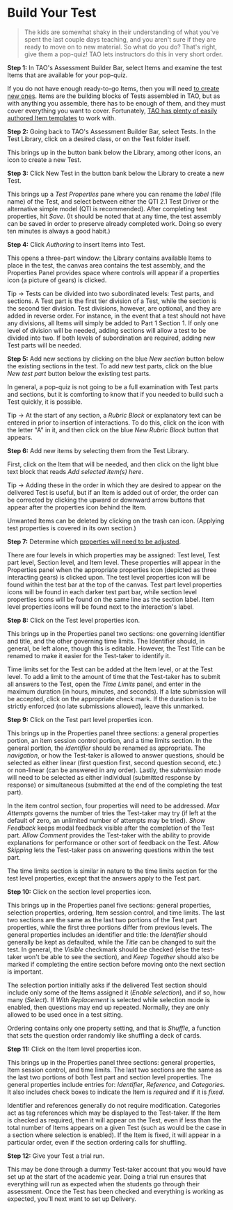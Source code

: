 <!--
created_at: 2015-05-15
authors:         
    - "Ben Angel"    
--> 

# Build Your Test

>The kids are somewhat shaky in their understanding of what you've spent the last couple days teaching, and you aren't sure if they are ready to move on to new material. So what do you do? That's right, give them a pop-quiz! TAO lets instructors do this in very short order.

**Step 1:** In TAO's Assessment Builder Bar, select Items and examine the test Items that are available for your pop-quiz.

If you do not have enough ready-to-go Items, then you will need [to create new ones](../take-a-tour/create-your-items.md). Items are the building blocks of Tests assembled in TAO, but as with anything you assemble, there has to be enough of them, and they must cover everything you want to cover. Fortunately, [TAO has plenty of easily authored Item templates](../items/creating-a-new-item.md) to work with. 

**Step 2:** Going back to TAO's Assessment Builder Bar, select Tests. In the Test Library, click on a desired class, or on the Test folder itself.

This brings up in the button bank below the Library, among other icons, an icon to create a new Test.

**Step 3:** Click New Test in the button bank below the Library to create a new Test.

This brings up a *Test Properties* pane where you can rename the *label* (file name) of the Test, and select between either the QTI 2.1 Test Driver or the alternative simple model (QTI is recommended). After completing test properties, hit *Save*. (It should be noted that at any time, the test assembly can be saved in order to preserve already completed work. Doing so every ten minutes is always a good habit.)

**Step 4:** Click *Authoring* to insert Items into Test.

This opens a three-part window: the Library contains available Items to place in the test, the canvas area contains the test assembly, and the Properties Panel provides space where controls will appear if a properties icon (a picture of gears) is clicked.

Tip -> Tests can be divided into two subordinated levels: Test parts, and sections. A Test part is the first tier division of a Test, while the section is the second tier division. Test divisions, however, are optional, and they are added in reverse order. For instance, in the event that a test should not have any divisions, all Items will simply be added to Part 1 Section 1. If only one level of division will be needed, adding sections will allow a test to be divided into two. If both levels of subordination are required, adding new Test parts will be needed. 

**Step 5:** Add new sections by clicking on the blue *New section* button below the existing sections in the test. To add new test parts, click on the blue *New test part* button below the existing test parts.

In general, a pop-quiz is not going to be a full examination with Test parts and sections, but it is comforting to know that if you needed to build such a Test quickly, it is possible.

Tip -> At the start of any section, a *Rubric Block* or explanatory text can be entered in prior to insertion of interactions. To do this, click on the icon with the letter "A" in it, and then click on the blue *New Rubric Block* button that appears.

**Step 6:** Add new items by selecting them from the Test Library.

First, click on the Item that will be needed, and then click on the light blue text block that reads *Add selected item(s) here*. 

Tip -> Adding these in the order in which they are desired to appear on the delivered Test is useful, but if an Item is added out of order, the order can be corrected by clicking the upward or downward arrow buttons that appear after the properties icon behind the Item.

Unwanted Items can be deleted by clicking on the trash can icon. (Applying test properties is covered in its own section.)

**Step 7:** Determine which [properties will need to be adjusted](../tests/tests-settings.md).

There are four levels in which properties may be assigned: Test level, Test part level, Section level, and Item level. These properties will appear in the Properties panel when the appropriate properties icon (depicted as three interacting gears) is clicked upon. The test level properties icon will be found within the test bar at the top of the canvas. Test part level properties icons will be found in each darker test part bar, while section level properties icons will be found on the same line as the section label. Item level properties icons will be found next to the interaction's label.

**Step 8:** Click on the Test level properties icon.

This brings up in the Properties panel two sections: one governing identifier and title, and the other governing time limits. The Identifier should, in general, be left alone, though this is editable. However, the Test Title can be renamed to make it easier for the Test-taker to identify it.

Time limits set for the Test can be added at the Item level, or at the Test level. To add a limit to the amount of time that the Test-taker has to submit all answers to the Test, open the *Time Limits* panel, and enter in the maximum duration (in hours, minutes, and seconds). If a late submission will be accepted, click on the appropriate check mark. If the duration is to be strictly enforced (no late submissions allowed), leave this unmarked.

**Step 9:** Click on the Test part level properties icon.

This brings up in the Properties panel three sections: a general properties portion, an item session control portion, and a time limits section. In the general portion, the *identifier* should be renamed as appropriate. The *navigation*, or how the Test-taker is allowed to answer questions, should be selected as either linear (first question first, second question second, etc.) or non-linear (can be answered in any order). Lastly, the *submission* mode will need to be selected as either individual (submitted response by response) or simultaneous (submitted at the end of the completing the test part).

In the item control section, four properties will need to be addressed. *Max Attempts* governs the number of tries the Test-taker may try (if left at the default of zero, an unlimited number of attempts may be tried). *Show Feedback* keeps modal feedback visible after the completion of the Test part. *Allow Comment* provides the Test-taker with the ability to provide explanations for performance or other sort of feedback on the Test. *Allow Skipping* lets the Test-taker pass on answering questions within the test part.

The time limits section is similar in nature to the time limits section for the test level properties, except that the answers apply to the Test part.

**Step 10:** Click on the section level properties icon.

This brings up in the Properties panel five sections: general properties, selection properties, ordering, Item session control, and time limits. The last two sections are the same as the last two portions of the Test part properties, while the first three portions differ from previous levels. The general properties includes an identifier and title: the *Identifier* should generally be kept as defaulted, while the *Title* can be changed to suit the test. In general, the *Visible* checkmark should be checked (else the test-taker won't be able to see the section), and *Keep Together* should also be marked if completing the entire section before moving onto the next section is important.

The selection portion initially asks if the delivered Test section should include only some of the Items assigned it (*Enable selection*), and if so, how many (*Select*). If *With Replacement* is selected while selection mode is enabled, then questions may end up repeated. Normally, they are only allowed to be used once in a test sitting.

Ordering contains only one property setting, and that is *Shuffle*, a function that sets the question order randomly like shuffling a deck of cards.

**Step 11:** Click on the Item level properties icon.

This brings up in the Properties panel three sections: general properties, Item session control, and time limits. The last two sections are the same as the last two portions of both Test part and section level properties. The general properties include entries for: *Identifier*, *Reference*, and *Categories*. It also includes check boxes to indicate the Item is *required* and if it is *fixed*.

Identifier and references generally do not require modification. Categories act as tag references which may be displayed to the Test-taker. If the Item is checked as required, then it will appear on the Test, even if less than the total number of Items appears on a given Test (such as would be the case in a section where selection is enabled). If the Item is fixed, it will appear in a particular order, even if the section ordering calls for shuffling.

**Step 12:** Give your Test a trial run.

This may be done through a dummy Test-taker account that you would have set up at the start of the academic year. Doing a trial run ensures that everything will run as expected when the students go through their assessment. Once the Test has been checked and everything is working as expected, you'll next want to set up Delivery.

